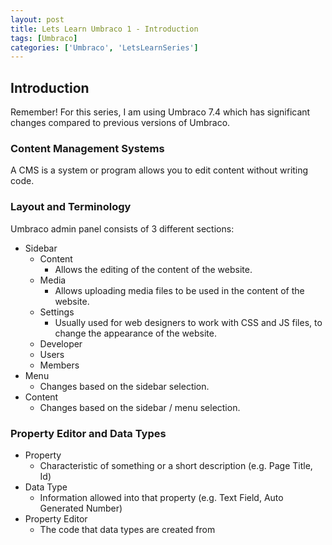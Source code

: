 ```yaml
---
layout: post
title: Lets Learn Umbraco 1 - Introduction
tags: [Umbraco]
categories: ['Umbraco', 'LetsLearnSeries']
---
```


## Introduction

Remember! For this series, I am using Umbraco 7.4 which has significant changes
compared to previous versions of Umbraco.

### Content Management Systems
A CMS is a system or program allows you to edit content without writing code.

### Layout and Terminology
Umbraco admin panel consists of 3 different sections:

- Sidebar
    - Content
        - Allows the editing of the content of the website.
    - Media
        - Allows uploading media files to be used in the content of the website.
    - Settings
        - Usually used for web designers to work with CSS and JS files, to change
        the appearance of the website.
    - Developer
    - Users
    - Members
- Menu
    - Changes based on the sidebar selection.
- Content
    - Changes based on the sidebar / menu selection.

### Property Editor and Data Types
- Property
    - Characteristic of something or a short description (e.g. Page Title, Id)
- Data Type
    - Information allowed into that property (e.g. Text Field, Auto Generated Number)
- Property Editor
    - The code that data types are created from
